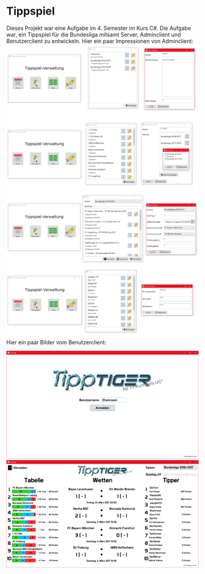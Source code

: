 Tippspiel
=========

Dieses Projekt war eine Aufgabe im 4. Semester im Kurs C#.
Die Aufgabe war, ein Tippspiel für die Bundesliga mitsamt Server, Adminclient und Benutzerclient zu entwickeln.
Hier ein paar Impressionen von Adminclient:
![Alt text](https://github.com/Sharknoon/Tippspiel/blob/master/Adminclient-Saisons.png?raw=true)
![Alt text](https://github.com/Sharknoon/Tippspiel/blob/master/Adminclient-Teams.png?raw=true)
![Alt text](https://github.com/Sharknoon/Tippspiel/blob/master/Adminclient-Matches.png?raw=true)
![Alt text](https://github.com/Sharknoon/Tippspiel/blob/master/Adminclient-Bettors.png?raw=true)
Hier ein paar Bilder vom Benutzerclient:


![Alt text](https://github.com/Sharknoon/Tippspiel/blob/master/Benutzerclient-Login.png?raw=true)
![Alt text](https://github.com/Sharknoon/Tippspiel/blob/master/Benutzerclient-Main.png?raw=true)
